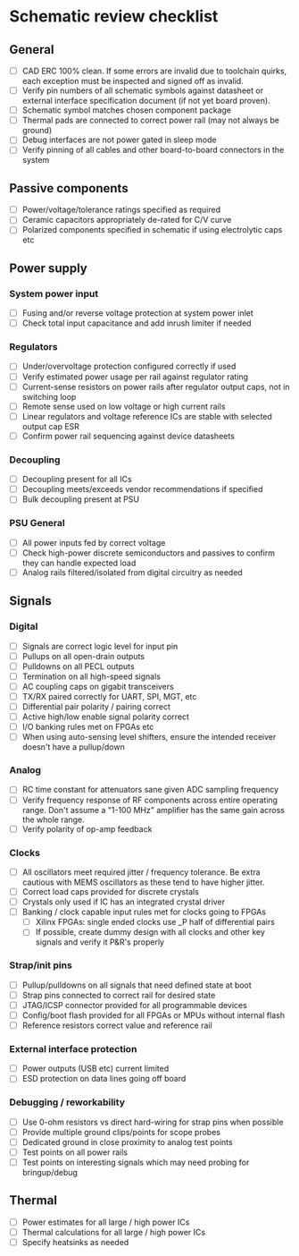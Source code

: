 # Schematic review checklist

## General

- [ ] CAD ERC 100% clean. If some errors are invalid due to toolchain quirks, each exception must be inspected and signed
off as invalid.
- [ ] Verify pin numbers of all schematic symbols against datasheet or external interface specification document (if not yet board proven).
- [ ] Schematic symbol matches chosen component package
- [ ] Thermal pads are connected to correct power rail (may not always be ground)
- [ ] Debug interfaces are not power gated in sleep mode
- [ ] Verify pinning of all cables and other board-to-board connectors in the system

## Passive components

- [ ] Power/voltage/tolerance ratings specified as required
- [ ] Ceramic capacitors appropriately de-rated for C/V curve
- [ ] Polarized components specified in schematic if using electrolytic caps etc

## Power supply

### System power input

- [ ] Fusing and/or reverse voltage protection at system power inlet
- [ ] Check total input capacitance and add inrush limiter if needed

### Regulators

- [ ] Under/overvoltage protection configured correctly if used
- [ ] Verify estimated power usage per rail against regulator rating
- [ ] Current-sense resistors on power rails after regulator output caps, not in switching loop
- [ ] Remote sense used on low voltage or high current rails
- [ ] Linear regulators and voltage reference ICs are stable with selected output cap ESR
- [ ] Confirm power rail sequencing against device datasheets

### Decoupling

- [ ] Decoupling present for all ICs
- [ ] Decoupling meets/exceeds vendor recommendations if specified
- [ ] Bulk decoupling present at PSU

### PSU General

- [ ] All power inputs fed by correct voltage
- [ ] Check high-power discrete semiconductors and passives to confirm they can handle expected load
- [ ] Analog rails filtered/isolated from digital circuitry as needed

## Signals

### Digital

- [ ] Signals are correct logic level for input pin
- [ ] Pullups on all open-drain outputs
- [ ] Pulldowns on all PECL outputs
- [ ] Termination on all high-speed signals
- [ ] AC coupling caps on gigabit transceivers
- [ ] TX/RX paired correctly for UART, SPI, MGT, etc
- [ ] Differential pair polarity / pairing correct
- [ ] Active high/low enable signal polarity correct
- [ ] I/O banking rules met on FPGAs etc
- [ ] When using auto-sensing level shifters, ensure the intended receiver doesn't have a pullup/down

### Analog

- [ ] RC time constant for attenuators sane given ADC sampling frequency
- [ ] Verify frequency response of RF components across entire operating range. Don't assume a "1-100 MHz" amplifier has the
same gain across the whole range.
- [ ] Verify polarity of op-amp feedback

### Clocks

- [ ] All oscillators meet required jitter / frequency tolerance. Be extra cautious with MEMS oscillators as these tend to have higher jitter.
- [ ] Correct load caps provided for discrete crystals
- [ ] Crystals only used if IC has an integrated crystal driver
- [ ] Banking / clock capable input rules met for clocks going to FPGAs
  - [ ] Xilinx FPGAs: single ended clocks use _P half of differential pairs
  - [ ] If possible, create dummy design with all clocks and other key signals and verify it P&R's properly

### Strap/init pins

- [ ] Pullup/pulldowns on all signals that need defined state at boot
- [ ] Strap pins connected to correct rail for desired state
- [ ] JTAG/ICSP connector provided for all programmable devices
- [ ] Config/boot flash provided for all FPGAs or MPUs without internal flash
- [ ] Reference resistors correct value and reference rail

### External interface protection

- [ ] Power outputs (USB etc) current limited
- [ ] ESD protection on data lines going off board

### Debugging / reworkability

- [ ] Use 0-ohm resistors vs direct hard-wiring for strap pins when possible
- [ ] Provide multiple ground clips/points for scope probes
- [ ] Dedicated ground in close proximity to analog test points
- [ ] Test points on all power rails
- [ ] Test points on interesting signals which may need probing for bringup/debug

## Thermal

- [ ] Power estimates for all large / high power ICs
- [ ] Thermal calculations for all large / high power ICs
- [ ] Specify heatsinks as needed
